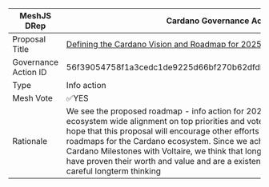 |MeshJS DRep|Cardano Governance Actions|
|----------------|---------------------------|
|Proposal Title|[Defining the Cardano Vision and Roadmap for 2025 and beyond](https://adastat.net/governances/56f39054758f1a3cedc1de9225d66bf270b62dfdbfbc5399f1d6d43aceffc63600)|
|Governance Action ID|56f39054758f1a3cedc1de9225d66bf270b62dfdbfbc5399f1d6d43aceffc63600|
|Type|Info action|
|Mesh Vote|✅YES|
|Rationale|We see the proposed roadmap - info action for 2025 as a helpful effort in building ecosystem wide alignment on top priorities and vote Yes on this proposal. We also hope that this proposal will encourage other efforts which aim to propose further roadmaps for the Cardano ecosystem. Since we achieved the last of the initial Cardano Milestones with Voltaire, we think that longterm roadmaps at Cardano have proven their worth and value and are a existential part of our culture and careful longterm thinking |
